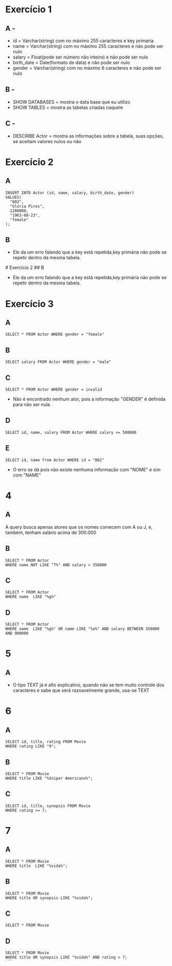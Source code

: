 # Exercício 1

## A - 
<ul>
<li>id = Varchar(string) com no máximo 255 caracteres e key primaria</li>
<li>name = Varchar(string) com no máximo 255 caracteres e não pode ser nulo</li>
<li>salary = Float(pode ser número não inteiro) e não pode ser nulo</li>
<li>birth_date = Date(formato de data) e não pode ser nulo</li>
<li>gender = Varchar(string) com no máximo 6 caracteres e não pode ser nulo</li>
</ul>

## B -
<ul>
<li>SHOW DATABASES = mostra o data base que eu utilizo</li>
<li>SHOW TABLES = mostra as tabelas criadas naquele</li>
</ul>

## C -
<ul>
<li>DESCRIBE Actor = mostra as informações sobre a tabela, suas opções, se aceitam valores nulos ou não</li>
</ul>

# Exercício 2 

## A

```
INSERT INTO Actor (id, name, salary, birth_date, gender)
VALUES(
  "002", 
  "Glória Pires",
  1200000,
  "1963-08-23", 
  "female"
);
```

## B 

<ul>
<li>Ele da um erro falando que a key está repetida,key primária não pode se repetir dentro da mesma tabela.</li>
</ul>
# Exercício 2 
## B 

<ul>
<li>Ele da um erro falando que a key está repetida,key primária não pode se repetir dentro da mesma tabela.</li>
</ul>

# Exercício 3
## A

```
SELECT * FROM Actor WHERE gender = "female"
```

## B

```
SELECT salary FROM Actor WHERE gender = "male"
```

## C

```
SELECT * FROM Actor WHERE gender = invalid
```
<ul>
<li>Não é encontrado nenhum ator, pois a informação "GENDER" é definida para não ser nula.</li>
</ul>

## D

```
SELECT id, name, salary FROM Actor WHERE salary <= 500000
```

## E

```
SELECT id, name from Actor WHERE id = "002"
```
<ul>
<li>O erro se dá pois não existe nenhuma informação com "NOME" e sim com "NAME"</li>
</ul>

# 4

## A

<p>A query busca apenas atores que os nomes comecem com A ou J, e, também, tenham salário acima de 300.000 </p>

## B

```
SELECT * FROM Actor
WHERE name NOT LIKE "T%" AND salary > 350000
```

## C

```
SELECT * FROM Actor
WHERE name  LIKE "%g%"
```

## D

```
SELECT * FROM Actor
WHERE name  LIKE "%g%" OR name LIKE "%a%" AND salary BETWEEN 350000 AND 900000
```

# 5

## A

<ul>
<li>O tipo TEXT já é alto explicativo, quando não se tem muito controle dos caracteres e sabe que será razoavelmente grande, usa-se TEXT</li>
</ul>

# 6 

## A

```
SELECT id, title, rating FROM Movie
WHERE rating LIKE "9";
```

## B

```
SELECT * FROM Movie
WHERE title LIKE "%Sniper Americano%";
```

## C

```
SELECT id, title, synopsis FROM Movie
WHERE rating >= 7;
```

# 7

## A

```
SELECT * FROM Movie
WHERE title  LIKE "%vida%";
```

## B

```
SELECT * FROM Movie
WHERE title OR synopsis LIKE "%vida%";
```

## C

```
SELECT * FROM Movie
```

## D

````
SELECT * FROM Movie
WHERE title OR synopsis LIKE "%vida%" AND rating > 7;
```